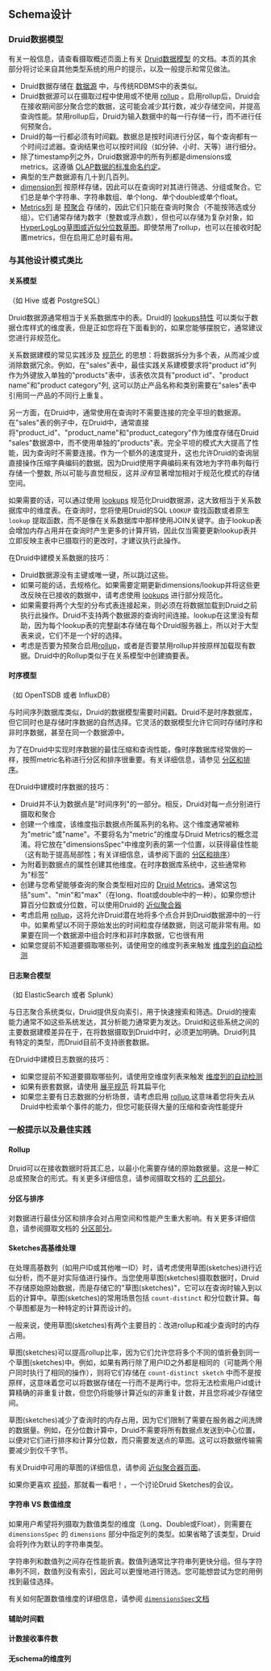 <!-- toc -->
## Schema设计
### Druid数据模型

有关一般信息，请查看摄取概述页面上有关 [Druid数据模型](ingestion.md#Druid数据模型) 的文档。本页的其余部分将讨论来自其他类型系统的用户的提示，以及一般提示和常见做法。

* Druid数据存储在 [数据源](ingestion.md#数据源) 中，与传统RDBMS中的表类似。
* Druid数据源可以在摄取过程中使用或不使用 [rollup](ingestion.md#rollup) 。启用rollup后，Druid会在接收期间部分聚合您的数据，这可能会减少其行数，减少存储空间，并提高查询性能。禁用rollup后，Druid为输入数据中的每一行存储一行，而不进行任何预聚合。
* Druid的每一行都必须有时间戳。数据总是按时间进行分区，每个查询都有一个时间过滤器。查询结果也可以按时间段（如分钟、小时、天等）进行细分。
* 除了timestamp列之外，Druid数据源中的所有列都是dimensions或metrics。这遵循 [OLAP数据的标准命名约定](https://en.wikipedia.org/wiki/Online_analytical_processing#Overview_of_OLAP_systems)。
* 典型的生产数据源有几十到几百列。
* [dimension列](ingestion.md#维度) 按原样存储，因此可以在查询时对其进行筛选、分组或聚合。它们总是单个字符串、字符串数组、单个long、单个double或单个float。
* [Metrics列](ingestion.md#指标) 是 [预聚合](../Querying/Aggregations.md) 存储的，因此它们只能在查询时聚合（不能按筛选或分组）。它们通常存储为数字（整数或浮点数），但也可以存储为复杂对象，如[HyperLogLog草图或近似分位数草图](../Querying/Aggregations.md)。即使禁用了rollup，也可以在接收时配置metrics，但在启用汇总时最有用。

### 与其他设计模式类比
#### 关系模型
（如 Hive 或者 PostgreSQL）

Druid数据源通常相当于关系数据库中的表。Druid的 [lookups特性](../Querying/lookups.md) 可以类似于数据仓库样式的维度表，但是正如您将在下面看到的，如果您能够摆脱它，通常建议您进行非规范化。

关系数据建模的常见实践涉及 [规范化](https://en.wikipedia.org/wiki/Database_normalization) 的思想：将数据拆分为多个表，从而减少或消除数据冗余。例如，在"sales"表中，最佳实践关系建模要求将"product id"列作为外键放入单独的"products"表中，该表依次具有"product id"、"product name"和"product category"列, 这可以防止产品名称和类别需要在"sales"表中引用同一产品的不同行上重复。

另一方面，在Druid中，通常使用在查询时不需要连接的完全平坦的数据源。在"sales"表的例子中，在Druid中，通常直接将"product_id"、"product_name"和"product_category"作为维度存储在Druid "sales"数据源中，而不使用单独的"products"表。完全平坦的模式大大提高了性能，因为查询时不需要连接。作为一个额外的速度提升，这也允许Druid的查询层直接操作压缩字典编码的数据。因为Druid使用字典编码来有效地为字符串列每行存储一个整数, 所以可能与直觉相反，这并*没有*显著增加相对于规范化模式的存储空间。

如果需要的话，可以通过使用 [lookups](../Querying/lookups.md) 规范化Druid数据源，这大致相当于关系数据库中的维度表。在查询时，您将使用Druid的SQL `LOOKUP` 查找函数或者原生 `lookup` 提取函数，而不是像在关系数据库中那样使用JOIN关键字。由于lookup表会增加内存占用并在查询时产生更多的计算开销，因此仅当需要更新lookup表并立即反映主表中已摄取行的更改时，才建议执行此操作。

在Druid中建模关系数据的技巧：
* Druid数据源没有主键或唯一键，所以跳过这些。
* 如果可能的话，去规格化。如果需要定期更新dimensions/lookup并将这些更改反映在已接收的数据中，请考虑使用 [lookups](../Querying/lookups.md) 进行部分规范化。
* 如果需要将两个大型的分布式表连接起来，则必须在将数据加载到Druid之前执行此操作。Druid不支持两个数据源的查询时间连接。lookup在这里没有帮助，因为每个lookup表的完整副本存储在每个Druid服务器上，所以对于大型表来说，它们不是一个好的选择。
* 考虑是否要为预聚合启用[rollup](ingestion.md#rollup)，或者是否要禁用rollup并按原样加载现有数据。Druid中的Rollup类似于在关系模型中创建摘要表。
  
#### 时序模型
（如 OpenTSDB 或者 InfluxDB）

与时间序列数据库类似，Druid的数据模型需要时间戳。Druid不是时序数据库，但它同时也是存储时序数据的自然选择。它灵活的数据模型允许它同时存储时序和非时序数据，甚至在同一个数据源中。

为了在Druid中实现时序数据的最佳压缩和查询性能，像时序数据库经常做的一样，按照metric名称进行分区和排序很重要。有关详细信息，请参见 [分区和排序](ingestion.md#分区)。

在Druid中建模时序数据的技巧：
* Druid并不认为数据点是"时间序列"的一部分。相反，Druid对每一点分别进行摄取和聚合
* 创建一个维度，该维度指示数据点所属系列的名称。这个维度通常被称为"metric"或"name"。不要将名为"metric"的维度与Druid Metrics的概念混淆。将它放在"dimensionsSpec"中维度列表的第一个位置，以获得最佳性能（这有助于提高局部性；有关详细信息，请参阅下面的 [分区和排序](ingestion.md#分区)）
* 为附着到数据点的属性创建其他维度。在时序数据库系统中，这些通常称为"标签"
* 创建与您希望能够查询的聚合类型相对应的 [Druid Metrics](ingestion.md#指标)。通常这包括"sum"、"min"和"max"（在long、float或double中的一种）。如果你想计算百分位数或分位数，可以使用Druid的 [近似聚合器](../Querying/Aggregations.md)
* 考虑启用 [rollup](ingestion.md#rollup)，这将允许Druid潜在地将多个点合并到Druid数据源中的一行中。如果希望以不同于原始发出的时间粒度存储数据，则这可能非常有用。如果要在同一个数据源中组合时序和非时序数据，它也很有用
* 如果您提前不知道要摄取哪些列，请使用空的维度列表来触发 [维度列的自动检测](#无schema的维度列)

#### 日志聚合模型
（如 ElasticSearch 或者 Splunk）

与日志聚合系统类似，Druid提供反向索引，用于快速搜索和筛选。Druid的搜索能力通常不如这些系统发达，其分析能力通常更为发达。Druid和这些系统之间的主要数据建模差异在于，在将数据摄取到Druid中时，必须更加明确。Druid列具有特定的类型，而Druid目前不支持嵌套数据。

在Druid中建模日志数据的技巧：
* 如果您提前不知道要摄取哪些列，请使用空维度列表来触发 [维度列的自动检测](#无schema的维度列)
* 如果有嵌套数据，请使用 [展平规范](ingestion.md#flattenspec) 将其扁平化
* 如果您主要有日志数据的分析场景，请考虑启用 [rollup](ingestion.md#rollup),这意味着您将失去从Druid中检索单个事件的能力，但您可能获得大量的压缩和查询性能提升

### 一般提示以及最佳实践
#### Rollup

Druid可以在接收数据时将其汇总，以最小化需要存储的原始数据量。这是一种汇总或预聚合的形式。有关更多详细信息，请参阅摄取文档的 [汇总部分](ingestion.md#rollup)。

#### 分区与排序

对数据进行最佳分区和排序会对占用空间和性能产生重大影响。有关更多详细信息，请参阅摄取文档的 [分区部分](ingestion.md#分区)。

#### Sketches高基维处理

在处理高基数列（如用户ID或其他唯一ID）时，请考虑使用草图(sketches)进行近似分析，而不是对实际值进行操作。当您使用草图(sketches)摄取数据时，Druid不存储原始原始数据，而是存储它的"草图(sketches)"，它可以在查询时输入到以后的计算中。草图(sketches)的常用场景包括 `count-distinct` 和分位数计算。每个草图都是为一种特定的计算而设计的。

一般来说，使用草图(sketches)有两个主要目的：改进rollup和减少查询时的内存占用。

草图(sketches)可以提高rollup比率，因为它们允许您将多个不同的值折叠到同一个草图(sketches)中。例如，如果有两行除了用户ID之外都是相同的（可能两个用户同时执行了相同的操作），则将它们存储在 `count-distinct sketch` 中而不是按原样，这意味着您可以将数据存储在一行而不是两行中。您将无法检索用户id或计算精确的非重复计数，但您仍将能够计算近似的非重复计数，并且您将减少存储空间。

草图(sketches)减少了查询时的内存占用，因为它们限制了需要在服务器之间洗牌的数据量。例如，在分位数计算中，Druid不需要将所有数据点发送到中心位置，以便对它们进行排序和计算分位数，而只需要发送点的草图。这可以将数据传输需要减少到仅千字节。

有关Druid中可用的草图的详细信息，请参阅 [近似聚合器页面](../Querying/Aggregations.md)。

如果你更喜欢 [视频](https://www.youtube.com/watch?v=Hpd3f_MLdXo)，那就看一看吧！，一个讨论Druid Sketches的会议。

#### 字符串 VS 数值维度

如果用户希望将列摄取为数值类型的维度（Long、Double或Float），则需要在 `dimensionsSpec` 的 `dimensions` 部分中指定列的类型。如果省略了该类型，Druid会将列作为默认的字符串类型。

字符串列和数值列之间存在性能折衷。数值列通常比字符串列更快分组。但与字符串列不同，数值列没有索引，因此可以更慢地进行筛选。您可能想尝试为您的用例找到最佳选择。

有关如何配置数值维度的详细信息，请参阅 [`dimensionsSpec`文档](ingestion.md#dimensionsSpec)

#### 辅助时间戳
#### 计数接收事件数
#### 无schema的维度列